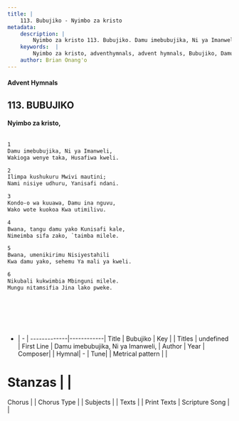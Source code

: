 ```yaml
---
title: |
    113. Bubujiko - Nyimbo za kristo
metadata:
    description: |
        Nyimbo za kristo 113. Bubujiko. Damu imebubujika, Ni ya Imanweli,  Wakioga wenye taka, Husafiwa kweli.  
    keywords:  |
        Nyimbo za kristo, adventhymnals, advent hymnals, Bubujiko, Damu imebubujika, Ni ya Imanweli, . 
    author: Brian Onang'o
---
```


#### Advent Hymnals
## 113. BUBUJIKO
####  Nyimbo za kristo,

```txt

1
Damu imebubujika, Ni ya Imanweli, 
Wakioga wenye taka, Husafiwa kweli.

2
Ilimpa kushukuru Mwivi mautini; 
Nami nisiye udhuru, Yanisafi ndani.  

3
Kondo-o wa kuuawa, Damu ina nguvu, 
Wako wote kuokoa Kwa utimilivu.  

4
Bwana, tangu damu yako Kunisafi kale, 
Nimeimba sifa zako, `taimba milele.

5
Bwana, umenikirimu Nisiyestahili 
Kwa damu yako, sehemu Ya mali ya kweli.

6
Nikubali kukwimbia Mbinguni milele. 
Mungu nitamsifia Jina lako pweke.








```

- |   -  |
-------------|------------|
Title | Bubujiko |
Key |  |
Titles | undefined |
First Line | Damu imebubujika, Ni ya Imanweli,  |
Author | 
Year | 
Composer| |
Hymnal|  - |
Tune|  |
Metrical pattern | |
# Stanzas |  |
Chorus |  |
Chorus Type |  |
Subjects | |
Texts |  |
Print Texts | 
Scripture Song |  |
    
